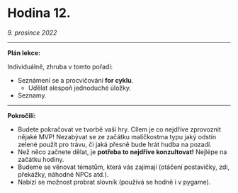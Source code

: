 # Hodina 12.
_9. prosince 2022_

-------

**Plán lekce:**

Individuálně, zhruba v tomto pořadí:

- Seznámení se a procvičování **for cyklu**.
  - Udělat alespoň jednoduché úložky.
- Seznamy.

------

**Pokročilí:**
- Budete pokračovat ve tvorbě vaší hry. Cílem je co nejdříve zprovoznit nějaké MVP! Nezabývat se ze začátku maličkostma typu jaký odstín zelené použít pro trávu, či jaká přesně bude hrát hudba na pozadí.
- Než něco začnete dělat, je **potřeba to nejdříve konzultovat!** Nejlépe na začátku hodiny.
- Budeme se věnovat tématům, která vás zajímají (otáčení postavičky, zdi, překážky, náhodné NPCs atd.).
- Nabízí se možnost probrat slovník (používá se hodně i v pygame).
